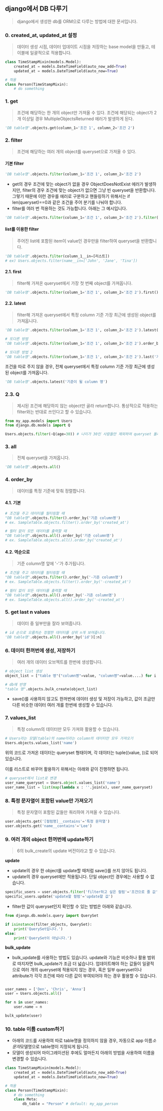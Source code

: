 ## django에서 DB 다루기

> django에서 생성한 db를 ORM으로 다루는 방법에 대한 문서입니다.

### 0. created_at, updated_at 설정

> 데이터 생성 시점, 데이터 업데이트 시점을 저장하는 base model을 만들고, 테이블에 일괄적으로 적용합니다.

```python
class TimeStampMixin(models.Model):
    created_at = models.DateTimeField(auto_now_add=True)
    updated_at = models.DateTimeField(auto_now=True)

# 적용
class Person(TimeStampMixin):
    # do something
```

### 1. get

> 조건에 해당하는 한 개의 object만 가져올 수 있다. 조건에 해당되는 object가 2개 이상일 경우 MultipleObjectsReturned 에러가 발생하게 된다.

```python
'DB table명'.objects.get(column_1='조건 1', column_2='조건 2')
```

### 2. filter

> 조건에 해당하는 여러 개의 object를 queryset으로 가져올 수 있다.

#### 기본 filter

```python
'DB table명'.objects.filter(column_1='조건 1', column_2='조건 2')
```

- get의 경우 조건에 맞는 object가 없을 경우 ObjectDoesNotExist 에러가 발생하지만, filter의 경우 조건에 맞는 object가 없으면 그냥 빈 queryset을 반환합니다. 그렇기 때문에 이런 경우를 에러로 구분하고 핸들링하기 위해서는 if len(queryset)==0과 같은 조건을 주어 분기를 나눠야 합니다.
- filter를 여러 번 적용하는 것도 가능합니다. 아래는 그 예시입니다.

```python
'DB table명'.objects.filter(column_1='조건 1', column_2='조건 2').filter(column_3='조건 3')
```

#### list를 이용한 filter

> 주어진 list에 포함된 item이 value인 경우만을 filter하여 queryset을 반환합니다.

```python
'DB table명'.objects.filter(column_1__in=[리스트])
# ex) Users.objects.filter(name__in=['John', 'Jane', 'Tina'])
```

#### 2.1. first

> filter해 가져온 queryset에서 가장 첫 번째 object를 가져옵니다.

```python
'DB table명'.objects.filter(column_1='조건 1', column_2='조건 2').first()
```

#### 2.2. latest

> filter해 가져온 queryset에서 특정 column 기준 가장 최근에 생성된 object를 가져옵니다.

```python
'DB table명'.objects.filter(column_1='조건 1', column_2='조건 2').latest('기준이 될 column 명')

# 또다른 방법
'DB table명'.objects.filter(column_1='조건 1', column_2='조건 2').order_by('-id')[0]

# 또다른 방법 2
'DB table명'.objects.filter(column_1='조건 1', column_2='조건 2').last('기준이 될 column 명')
```

조건을 따로 주지 않을 경우, 전체 queryset에서 특정 column 기준 가장 최근에 생성된 object를 가져옵니다.

```python
'DB table명'.objects.latest('기준이 될 column 명')
```

### 2.3. Q

> 제시된 조건에 해당하지 않는 object만 골라 return합니다. 통상적으로 적용하는 filter와는 반대로 쓰인다고 할 수 있습니다.

```python
from my_app.models import Users
from django.db.models import Q

Users.objects.filter(~Q(age=30)) # 나이가 30인 사람들만 제외하여 queryset 돌려줌
```

### 3. all

> 전체 queryset을 가져옵니다.

```python
'DB table명'.objects.all()
```

### 4. order_by

> 데이터를 특정 기준에 맞춰 정렬합니다.

#### 4.1. 기본

```python
# 조건을 주고 데이터를 필터링할 때
"DB table명".objects.filter().order_by('기준 column명')
# ex. SampleTable.objects.filter().order_by('created_at')

# 필터 없이 모든 데이터를 출력할 때
"DB table명".objects.all().order_by('기준 column명')
# ex. SampleTable.objects.all().order_by('created_at')
```

#### 4.2. 역순으로

> 기준 column명 앞에 '-'가 추가됩니다.

```python
# 조건을 주고 데이터를 필터링할 때
"DB table명".objects.filter().order_by('-기준 column명')
# ex. SampleTable.objects.filter().order_by('-created_at')

# 필터 없이 모든 데이터를 출력할 때
"DB table명".objects.all().order_by('-기준 column명')
# ex. SampleTable.objects.all().order_by('-created_at')
```

### 5. get last n values

> 데이터 중 일부만을 잘라 보여줍니다.

```python
# id 순으로 오름차순 정렬한 데이터를 상위 n개 보여줍니다.
'DB table명'.objects.all().order_by('id')[:n]
```

### 6. 데이터 한꺼번에 생성, 저장하기

> 여러 개의 데이터 오브젝트를 한번에 생성합니다.

```python
# object list 생성
object_list = ["table 명"("column명"=value, "column명"=value....) for i in range(n)]

# db에 반영
"table 명".objects.bulk_create(object_list)
```

- save()를 사용하지 않고도 한꺼번에 데이터 생성 및 저장이 가능하고, 값이 조금만 다른 비슷한 데이터 여러 개를 한번에 생성할 수 있습니다.

### 7. values_list

> 특정 column의 데이터만 모두 가져와 활용할 수 있습니다.

```python
# Users라는 모델(table)의 name이라는 column의 데이터만 모두 가져오기
Users.objects.values_list('name')
```

위의 코드로 가져온 데이터는 queryset 형태이며, 각 데이터는 tuple((value, ))로 되어있습니다.

이를 리스트로 바꾸어 활용하기 위해서는 아래와 같이 진행하면 됩니다.

```python
# queryset에서 list로 변경
user_name_queryset = Users.object.values_list('name')
user_name_list = list(map(lambda x : ''.join(x), user_name_queryset)
```

### 8. 특정 문자열이 포함된 value만 가져오기

> 특정 문자열이 포함된 값들만 쿼리하여 가져올 수 있습니다.

```python
user.objects.get('[컬럼명]__contains'='특정 문자열')
user.objects.get('name__contains'='Lee')
```

### 9. 여러 개의 object 한꺼번에 update하기

> 6의 bulk_create의 update 버전이라고 할 수 있습니다.

**update**

- update의 경우 한 object를 update할 때처럼 save()를 쓰지 않아도 됩니다.
- update의 경우 queryset에만 적용됩니다. 단일 object인 경우에는 사용할 수 없습니다.

```python
specific_users = user.objects.filter('filter하고 싶은 컬럼'='조건으로 줄 값')
specific_users.update('update할 컬럼'='update할 값')
```

- filter한 값이 queryset인지 확인할 수 있는 방법은 아래와 같습니다.

```python
from django.db.models.query import QuerySet

if isinstance(filter_objects, QuerySet):
    print('QuerySet입니다.')
else:
    print('QuerySet이 아닙니다.')
```

**bulk_update**

- bulk_update를 사용하는 방법도 있습니다. update와 기능은 비슷하나 활용 범위로 따지자면 bulk_update가 조금 더 넓습니다. 업데이트해야 하는 값들이 일괄적으로 여러 개의 queryset에 적용되지 않는 경우, 혹은 일부 queryset이나 attribute가 각각 조건에 따라 다른 값이 부여되어야 하는 경우 활용할 수 있습니다.

```python

user_names = ['Den', 'Chris', 'Anna']
user = Users.objects.all()

for n in user_names:
    user.name = n

bulk_update(user)
```

### 10. table 이름 custom하기

- 아래의 코드를 사용하여 따로 table명을 정의하지 않을 경우, 자동으로 app 이름*소문자*모델명으로 table명이 지정되게 됩니다.
- 모델이 생성되어 마이그레이션된 후에도 얼마든지 아래의 방법을 사용하여 이름을 변경할 수 있습니다.

```python
class TimeStampMixin(models.Model):
    created_at = models.DateTimeField(auto_now_add=True)
    updated_at = models.DateTimeField(auto_now=True)

# 적용
class Person(TimeStampMixin):
    # do something
    class Meta:
        db_table = "Person" # default: my_app_person
```
